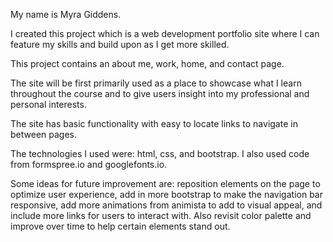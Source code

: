 My name is Myra Giddens.

I created this project which is a web development portfolio site where I can feature my skills and build upon as I get more skilled.

This project contains an about me, work, home, and contact page. 

The site will be first primarily used as a place to showcase what I learn throughout the course and to give users insight into my professional and personal interests. 

The site has basic functionality with easy to locate links to navigate in between pages. 

The technologies I used were: html, css, and bootstrap. I also used code from formspree.io and googlefonts.io.

Some ideas for future improvement are: reposition elements on the page to optimize user experience, add in more bootstrap to make the navigation bar responsive, add more animations from animista to add to visual appeal, and include more links for users to interact with. Also revisit color palette and improve over time to help certain elements stand out.



